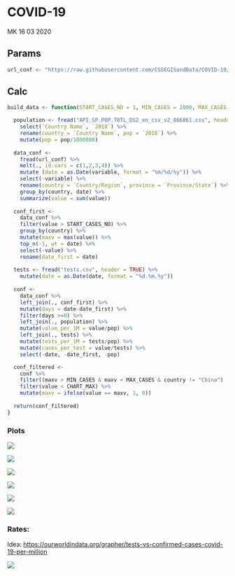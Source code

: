 COVID-19
================
MK
16 03 2020

## Params

``` r
url_conf <- "https://raw.githubusercontent.com/CSSEGISandData/COVID-19/master/csse_covid_19_data/csse_covid_19_time_series/time_series_19-covid-Confirmed.csv"
```

## Calc

``` r
build_data <- function(START_CASES_NO = 1, MIN_CASES = 1000, MAX_CASES = Inf, CHART_MAX = 10000, countries_include = c("Poland")){

  population <- fread("API_SP.POP.TOTL_DS2_en_csv_v2_866861.csv", header = TRUE) %>% 
    select(`Country Name`, `2018`) %>% 
    rename(country = `Country Name`, pop = `2018`) %>%
    mutate(pop = pop/1000000)
  
  data_conf <- 
    fread(url_conf) %>% 
    melt(., id.vars = c(1,2,3,4)) %>% 
    mutate (date = as.Date(variable, format = "%m/%d/%y")) %>% 
    select(-variable) %>% 
    rename(country = `Country/Region`, province = `Province/State`) %>% 
    group_by(country, date) %>% 
    summarize(value = sum(value))
  
  conf_first <- 
    data_conf %>% 
    filter(value > START_CASES_NO) %>% 
    group_by(country) %>% 
    mutate(maxv = max(value)) %>% 
    top_n(-1, wt = date) %>% 
    select(-value) %>% 
    rename(date_first = date)
  
  tests <- fread("tests.csv", header = TRUE) %>%
    mutate(date = as.Date(date, format = "%d.%m.%y"))
  
  conf <- 
    data_conf %>% 
    left_join(., conf_first) %>% 
    mutate(days = date-date_first) %>% 
    filter(days >=0) %>% 
    left_join(., population) %>% 
    mutate(value_per_1M = value/pop) %>%
    left_join(., tests) %>%
    mutate(tests_per_1M = tests/pop) %>%
    mutate(cases_per_test = value/tests) %>%
    select(-date, -date_first, -pop)

  conf_filtered <- 
    conf %>% 
    filter((maxv > MIN_CASES & maxv < MAX_CASES & country != "China") | country %in% countries_include) %>%
    filter(value < CHART_MAX) %>%
    mutate(maxv = ifelse(value == maxv, 1, 0))
  
  return(conf_filtered)
}
```

### Plots

![](main_files/figure-gfm/unnamed-chunk-3-1.png)<!-- -->

![](main_files/figure-gfm/unnamed-chunk-4-1.png)<!-- -->

![](main_files/figure-gfm/unnamed-chunk-5-1.png)<!-- -->

![](main_files/figure-gfm/unnamed-chunk-6-1.png)<!-- -->

![](main_files/figure-gfm/unnamed-chunk-7-1.png)<!-- -->

![](main_files/figure-gfm/unnamed-chunk-8-1.png)<!-- -->

### Rates:

Idea:
<https://ourworldindata.org/grapher/tests-vs-confirmed-cases-covid-19-per-million>

![](main_files/figure-gfm/unnamed-chunk-9-1.png)<!-- -->
